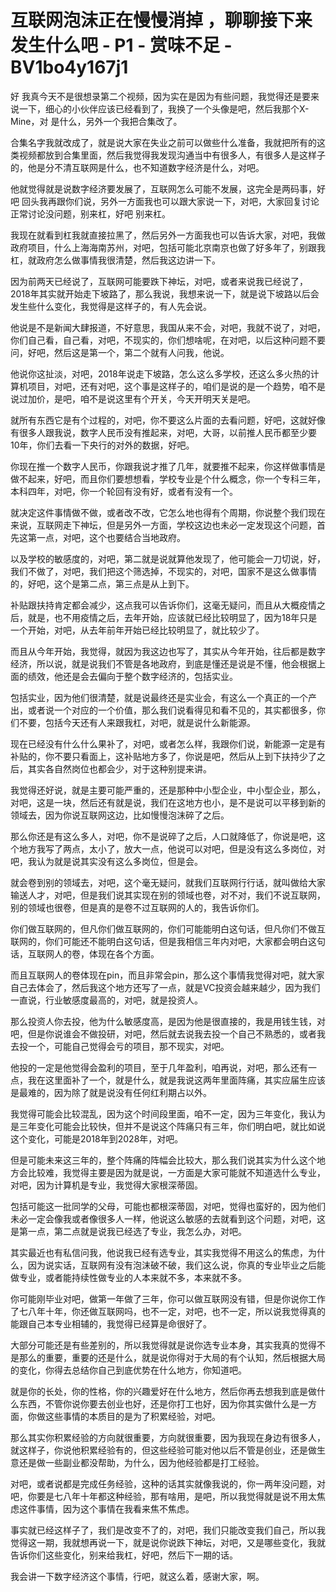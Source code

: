 # 互联网泡沫正在慢慢消掉 ，聊聊接下来发生什么吧 - P1 - 赏味不足 - BV1bo4y167j1

好 我真今天不是很想录第二个视频，因为实在是因为有些问题，我觉得还是要来说一下，细心的小伙伴应该已经看到了，我换了一个头像是吧，然后我那个X-Mine，对 是什么，另外一个我把合集改了。

合集名字我就改成了，就是说大家在失业之前可以做些什么准备，我就把所有的这类视频都放到合集里面，然后我觉得我发现沟通当中有很多人，有很多人是这样子的，他是分不清互联网是什么，也不知道数字经济是什么，对吧。

他就觉得就是说数字经济要发展了，互联网怎么可能不发展，这完全是两码事，好吧 回头我再跟你们说，另外一方面我也可以跟大家说一下，对吧，大家回复讨论正常讨论没问题，别来杠，好吧 别来杠。

我现在就看到杠我就直接拉黑了，然后另外一方面我也可以告诉大家，对吧，我做政府项目，什么上海海南苏州，对吧，包括可能北京南京也做了好多年了，别跟我杠，就政府怎么做事情我很清楚，然后我这边讲一下。

因为前两天已经说了，互联网可能要跌下神坛，对吧，或者来说我已经说了，2018年其实就开始走下坡路了，那么我说，我想来说一下，就是说下坡路以后会发生些什么变化，我觉得是这样子的，有人先会说。

他说是不是新闻大肆报道，不好意思，我国从来不会，对吧，我就不说了，对吧，你们自己看，自己看，对吧，不现实的，你们想啥呢，在对吧，以后这种问题不要问，好吧，然后这是第一个，第二个就有人问我，他说。

他说你这扯淡，对吧，2018年说走下坡路，怎么这么多学校，还这么多火热的计算机项目，对吧，还有对吧，这个事是这样子的，咱们是说的是一个趋势，咱不是说过加价，是吧，咱不是说这里有个开关，今天开明天关是吧。

就所有东西它是有个过程的，对吧，你不要这么片面的去看问题，好吧，这就好像有很多人跟我说，数字人民币没有推起来，对吧，大哥，以前推人民币都至少要10年，你们去看一下央行的对外的数据，好吧。

你现在推一个数字人民币，你跟我说才推了几年，就要推不起来，你这样做事情是做不起来，好吧，而且你们要想想看，学校专业是个什么概念，你一个专科三年，本科四年，对吧，你一个轮回有没有好，或者有没有一个。

就决定这件事情做不做，或者改不改，它怎么地也得有个周期，你说整个我们现在来说，互联网走下神坛，但是另外一方面，学校这边也未必一定发现这个问题，首先这第一点，对吧，这个也要结合当地政府。

以及学校的敏感度的，对吧，第二就是说就算他发现了，他可能会一刀切说，好，我们不做了，对吧，我们把这个筛选掉，不现实的，对吧，国家不是这么做事情的，好吧，这个是第二点，第三点是从上到下。

补贴跟扶持肯定都会减少，这点我可以告诉你们，这毫无疑问，而且从大概疫情之后，就是，也不用疫情之后，去年开始，应该就已经比较明显了，因为18年只是一个开始，对吧，从去年前年开始已经比较明显了，就比较少了。

而且从今年开始，我觉得，就因为我这边也写了，其实从今年开始，往后都是数字经济，所以说，就是说我们不管是各地政府，到底是懂还是说是不懂，他会根据上面的绩效，他还是会去偏向于整个数字经济的，包括实业。

包括实业，因为他们很清楚，就是说最终还是实业会，有这么一个真正的一个产出，或者说一个对应的一个价值，那么我们说看得见和看不见的，其实都很多，你们不要，包括今天还有人来跟我杠，对吧，就是说什么新能源。

现在已经没有什么什么果补了，对吧，或者怎么样，我跟你们说，新能源一定是有补贴的，你不要只看面上，这补贴地方多了，你说是吧，然后从上到下扶持少了之后，其实各自然岗位也都会少，对于这种别提来讲。

我觉得还好说，就是主要可能严重的，还是那种中小型企业，中小型企业，那么，对吧，这是一块，然后还有就是说，我们在这地方也小，是不是说可以平移到新的领域去，因为你说互联网这边，比如慢慢泡沫碎了之后。

那么你还是有这么多人，对吧，你不是说碎了之后，人口就降低了，你说是吧，这个地方我写了两点，太小了，放大一点，他说可以对吧，但是没有这么多岗位，对吧，我认为就是说其实没有这么多岗位，但是会。

就会卷到别的领域去，对吧，这个毫无疑问，就我们互联网行行话，就叫做给大家输送人才，对吧，但是我们说其实现在别的领域也卷，对不对，我们不说互联网，别的领域也很卷，但是真的是卷不过互联网的人的，我告诉你们。

你们做互联网的，但凡你们做互联网的，你们可能能明白这句话，但凡你们不做互联网的，你们可能还不能明白这句话，但是我相信三年内对吧，大家都会明白这句话，互联网人的卷，体现在各个方面。

而且互联网人的卷体现在pin，而且非常会pin，那么这个事情我觉得对吧，就大家自己去体会了，然后我这个地方还写了一点，就是VC投资会越来越少，因为我们一直说，行业敏感度最高的，对吧，就是投资人。

那么投资人你去投，他为什么敏感度高，是因为他是很直接的，我是用钱生钱，对吧，但是你说谁会不做投研，对吧，然后就去说我去投一个自己不熟悉的，或者我去投一个，可能自己觉得会亏的项目，那不现实，对吧。

他投的一定是他觉得会盈利的项目，至于几年盈利，咱再说，对吧，那么还有一点，我在这里面补了一个，就是什么，就是我说这两年里面阵痛，其实应届生应该是最难的，因为除了就是说没有任何红利期占以外。

我觉得可能会比较混乱，因为这个时间段里面，咱不一定，因为三年变化，我认为是三年变化可能会比较快，但并不是说这个阵痛只有三年，你们明白吧，就比如说这个变化，可能是2018年到2028年，对吧。

但是可能未来这三年的，整个阵痛的阵幅会比较大，那么我们说其实为什么这个地方会比较难，我觉得主要是因为就是说，一方面是大家可能就不知道选什么专业，对吧，因为计算机是专业，我觉得大家根深蒂固。

包括可能这一批同学的父母，可能也都根深蒂固，对吧，觉得也蛮好的，因为他们未必一定会像我或者像很多人一样，他说这么敏感的去就看到这个问题，对吧，这是第一点，第二点就是说我已经选了专业，我怎么办，对吧。

其实最近也有私信问我，他说我已经有选专业，其实我觉得不用这么的焦虑，为什么，因为说实话，互联网有没有泡沫破不破，我们这么说，你真的专业毕业之后能做专业，或者能持续性做专业的人本来就不多，本来就不多。

你可能刚毕业对吧，做第一年做了三年，你可以做互联网没有错，但是你说你工作了七八年十年，你还做互联网吗，也不一定，对吧，也不一定，所以说我觉得真的能跟自己本专业相辅的，我觉得已经算是命很好了。

大部分可能还是有些差别的，所以我觉得就是说你选专业本身，其实我真的觉得不是那么的重要，重要的还是什么，就是说你得对于大局的有个认知，然后根据大局的变化，你得去总结你自己到底优势在什么地方，你知道吧。

就是你的长处，你的性格，你的兴趣爱好在什么地方，然后你再去想我到底是做什么东西，不管你说你要去创业也好，还是你打工也好，因为你其实做什么是一方面，你做这些事情的本质目的是为了积累经验，对吧。

那么其实你积累经验的方向就很重要，方向就很重要，因为我现在身边有很多人，就这样子，你说他积累经验有的，但这些经验可能对他以后不管是创业，还是做生意还是做一些副业都没帮助，为什么，因为他经验都是打工经验。

对吧，或者说都是完成任务经验，这种的话其实就像我说的，你一两年没问题，对吧，你要是七八年十年都这种经验，那有啥用，是吧，所以我觉得就是说不用太焦虑这件事情，因为这个事情在我看来焦不焦虑。

事实就已经这样子了，我们是改变不了的，对吧，我们只能改变我们自己，所以我觉得这一期，我就想再说一下，就是说你说跌下神坛，对吧，又是哪些变化，我就告诉你们这些变化，别来给我杠，好吧，然后下一期的话。

我会讲一下数字经济这个事情，行吧，就这么着，感谢大家，啊。